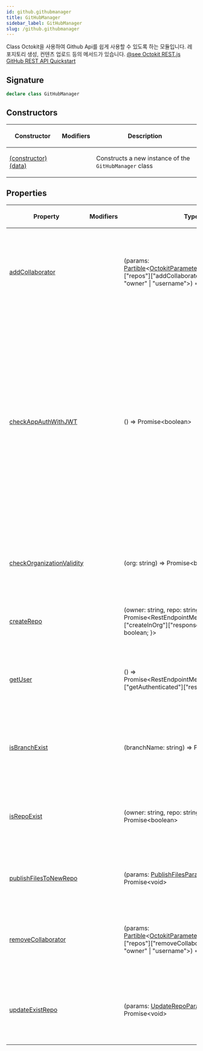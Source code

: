 ```yaml
---
id: github.githubmanager
title: GitHubManager
sidebar_label: GitHubManager
slug: /github.githubmanager
---
```






 Class Octokit을 사용하여 Github Api를 쉽게 사용할 수 있도록 하는 모듈입니다. 레포지토리 생성, 컨텐츠 업로드 등의 메서드가 있습니다. [@see Octokit REST.js](https://octokit.github.io/rest.js/) [GitHub REST API Quickstart](https://docs.github.com/en/rest/quickstart)

## Signature

```typescript
declare class GitHubManager 
```

## Constructors

<table><thead><tr><th>

Constructor


</th><th>

Modifiers


</th><th>

Description


</th></tr></thead>
<tbody><tr><td>

[(constructor)(data)](./github.githubmanager._constructor_)


</td><td>


</td><td>

Constructs a new instance of the `GitHubManager` class


</td></tr>
</tbody></table>

## Properties

<table><thead><tr><th>

Property


</th><th>

Modifiers


</th><th>

Type


</th><th>

Description


</th></tr></thead>
<tbody><tr><td>

[addCollaborator](./github.githubmanager.addcollaborator)


</td><td>


</td><td>

(params: [Partible](./github.partible)&lt;[OctokitParameterType](./github.octokitparametertype)&lt;Octokit["rest"]["repos"]["addCollaborator"]&gt;, "repo" \| "owner" \| "username"&gt;) =&gt; Promise&lt;void&gt;


</td><td>

레포지토리에 협력할 팀원(collaborator)을 추가하는 메소드입니다. [@see GitHub API - Add a repository collaborator](https://docs.github.com/en/rest/collaborators/collaborators?apiVersion=2022-11-28#add-a-repository-collaborator)


</td></tr>
<tr><td>

[checkAppAuthWithJWT](./github.githubmanager.checkappauthwithjwt)


</td><td>


</td><td>

() =&gt; Promise&lt;boolean&gt;


</td><td>

GitHub App의 인증 자격 증명이 유효한지 확인하는 데 사용됩니다. JWT를 사용하여 이 엔드포인트에 접근해야 하며, GitHub App user access tokens, GitHub App installation access tokens, or fine-grained personal access tokens으로는 작동하지 않습니다. [@see GitHub API - Get the authenticated app](https://docs.github.com/en/rest/apps/apps?apiVersion=2022-11-28#get-the-authenticated-app)


</td></tr>
<tr><td>

[checkOrganizationValidity](./github.githubmanager.checkorganizationvalidity)


</td><td>


</td><td>

(org: string) =&gt; Promise&lt;boolean&gt;


</td><td>

유효한 조직(Organization)인지 확인하는 메소드입니다. [@see GitHub API - Get an organization](https://docs.github.com/en/rest/orgs/orgs?apiVersion=2022-11-28)


</td></tr>
<tr><td>

[createRepo](./github.githubmanager.createrepo)


</td><td>


</td><td>

(owner: string, repo: string) =&gt; Promise&lt;RestEndpointMethodTypes["repos"]["createInOrg"]["response"]["data"] &amp; \{ isOrg: boolean; \}&gt;


</td><td>

새로운 레포지토리를 생성하는 메소드입니다.


</td></tr>
<tr><td>

[getUser](./github.githubmanager.getuser)


</td><td>


</td><td>

() =&gt; Promise&lt;RestEndpointMethodTypes["users"]["getAuthenticated"]["response"]["data"]&gt;


</td><td>

인증된 유지의 정보를 조회하는 메소드입니다. [@see GitHub API - Get the authenticated app](https://docs.github.com/en/rest/users/users?apiVersion=2022-11-28#get-the-authenticated-user)


</td></tr>
<tr><td>

[isBranchExist](./github.githubmanager.isbranchexist)


</td><td>


</td><td>

(branchName: string) =&gt; Promise&lt;boolean&gt;


</td><td>

브랜치가 존재하는지 확인하는 메소드입니다. [@see GitHub API - Get a branch](https://docs.github.com/ko/rest/branches/branches?apiVersion=2022-11-28#get-a-branch)


</td></tr>
<tr><td>

[isRepoExist](./github.githubmanager.isrepoexist)


</td><td>


</td><td>

(owner: string, repo: string) =&gt; Promise&lt;boolean&gt;


</td><td>

레포지토리가 존재하는지 확인하는 메소드입니다. [@see @see GitHub API - Get a repository](https://docs.github.com/ko/rest/repos/repos?apiVersion=2022-11-28#get-a-repository)


</td></tr>
<tr><td>

[publishFilesToNewRepo](./github.githubmanager.publishfilestonewrepo)


</td><td>


</td><td>

(params: [PublishFilesParams](./github.publishfilesparams)) =&gt; Promise&lt;void&gt;


</td><td>

새로운 레포지토리에 파일을 게시하는 메소드입니다.


</td></tr>
<tr><td>

[removeCollaborator](./github.githubmanager.removecollaborator)


</td><td>


</td><td>

(params: [Partible](./github.partible)&lt;[OctokitParameterType](./github.octokitparametertype)&lt;Octokit["rest"]["repos"]["removeCollaborator"]&gt;, "repo" \| "owner" \| "username"&gt;) =&gt; Promise&lt;void&gt;


</td><td>

레포지토리에 팀원를 제거하는 메소드입니다. [@see GitHub API - Remove a repository collaborator](https://docs.github.com/en/rest/collaborators/collaborators?apiVersion=2022-11-28#remove-a-repository-collaborator)


</td></tr>
<tr><td>

[updateExistRepo](./github.githubmanager.updateexistrepo)


</td><td>


</td><td>

(params: [UpdateRepoParams](./github.updaterepoparams)) =&gt; Promise&lt;void&gt;


</td><td>

기존 레포지토리에 지정된 브랜치로 내용을 업로드(push)해주는 메소드입니다.


</td></tr>
</tbody></table>
